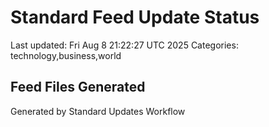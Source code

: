 # Standard Feed Update Status
Last updated: Fri Aug  8 21:22:27 UTC 2025
Categories: technology,business,world

## Feed Files Generated

Generated by Standard Updates Workflow
